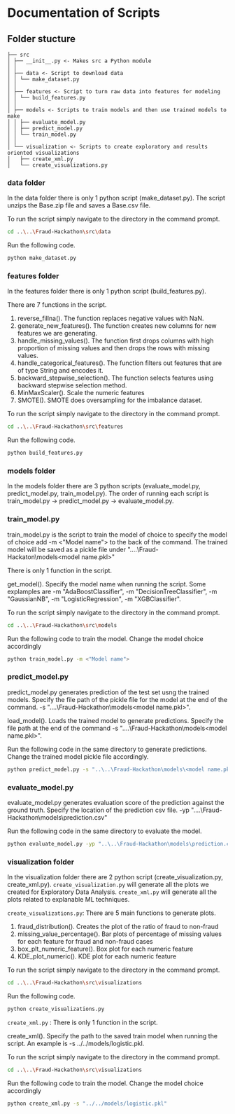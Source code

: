 # Documentation of Scripts 

## Folder stucture 

```
├── src 
│ ├── __init__.py <- Makes src a Python module
│ │
│ ├── data <- Script to download data
│ │ └── make_dataset.py
│ │
│ ├── features <- Script to turn raw data into features for modeling
│ │ └── build_features.py
│ │
│ ├── models <- Scripts to train models and then use trained models to make
│ │ ├── evaluate_model.py
│ │ ├── predict_model.py
│ │ └── train_model.py
│ │
│ └── visualization <- Scripts to create exploratory and results oriented visualizations
│   ├── create_xml.py
│   └── create_visualizations.py
```
### data folder 
In the data folder there is only 1 python script (make_dataset.py). The script unzips the Base.zip file and saves a Base.csv file. 

To run the script simply navigate to the directory in the command prompt. 
```bash
cd ..\..\Fraud-Hackathon\src\data
```

Run the following code.
```bash
python make_dataset.py
```

### features folder 
In the features folder there is only 1 python script (build_features.py). 

There are 7 functions in the script.

1) reverse_fillna(). The function replaces negative values with NaN. 
2) generate_new_features(). The function creates new columns for new features we are generating.
3) handle_missing_values(). The function first drops columns with high proportion of missing values and then drops the rows with missing values. 
4) handle_categorical_features(). The function filters out features that are of type String and encodes it. 
5) backward_stepwise_selection(). The function selects features using backward stepwise selection method.
6) MinMaxScaler(). Scale the numeric features 
7) SMOTE(). SMOTE does oversampling for the imbalance dataset.


To run the script simply navigate to the directory in the command prompt.
```bash
cd ..\..\Fraud-Hackathon\src\features
```

Run the following code.
```bash
python build_features.py
```

### models folder
In the models folder there are 3 python scripts (evaluate_model.py, predict_model.py, train_model.py). The order of running each script is train_model.py -> predict_model.py -> evaluate_model.py. 

### train_model.py
train_model.py is the script to train the model of choice to specify the model of choice add -m <"Model name"> to the back of the command. The trained model will be saved as a pickle file under "..\..\Fraud-Hackaton\models\<model name.pkl>"

There is only 1 function in the script.

get_model(). Specify the model name when running the script. Some explamples are -m "AdaBoostClassifier", -m "DecisionTreeClassifier", -m "GaussianNB", -m "LogisticRegression", -m "XGBClassifier".

To run the script simply navigate to the directory in the command prompt.
```bash
cd ..\..\Fraud-Hackathon\src\models
```

Run the following code to train the model. Change the model choice accordingly  
```bash
python train_model.py -m <"Model name">
```
### predict_model.py
predict_model.py generates prediction of the test set usng the trained models. Specify the file path of the pickle file for the model at the end of the command. -s "..\..\Fraud-Hackathon\models\<model name.pkl>". 

load_model(). Loads the trained model to generate predictions. Specify the file path at the end of the command -s "..\..\Fraud-Hackathon\models\<model name.pkl>".  

Run the following code in the same directory to generate predictions. Change the trained model pickle file accordingly. 
```bash
python predict_model.py -s "..\..\Fraud-Hackathon\models\<model name.pkl>"
```
### evaluate_model.py
evaluate_model.py generates evaluation score of the prediction against the ground truth. Specify the location of the prediction csv file. -yp "..\..\Fraud-Hackathon\models\prediction.csv"

Run the following code in the same directory to evaluate the model.  
```bash
python evaluate_model.py -yp "..\..\Fraud-Hackathon\models\prediction.csv"
```

### visualization folder
In the visualization folder there are 2 python script (create_visualization.py, create_xml.py). `create_visualization.py` will generate all the plots we created for Exploratory Data Analysis. `create_xml.py` will generate all the plots related to explanable ML techniques.

`create_visualizations.py`:
There are 5 main functions to generate plots.

1) fraud_distribution(). Creates the plot of the ratio of fraud to non-fraud 
2) missing_value_percentage(). Bar plots of percentage of missing values for each feature for fraud and non-fraud cases
3) box_plt_numeric_feature(). Box plot for each numeric feature
4) KDE_plot_numeric(). KDE plot for each numeric feature

To run the script simply navigate to the directory in the command prompt.
```bash
cd ..\..\Fraud-Hackathon\src\visualizations
```

Run the following code.
```bash
python create_visualizations.py
```

`create_xml.py` :
There is only 1 function in the script.

create_xml(). Specify the path to the saved train model when running the script. An example is -s ../../models/logistic.pkl.

To run the script simply navigate to the directory in the command prompt.
```bash
cd ..\..\Fraud-Hackathon\src\visualizations
```

Run the following code to train the model. Change the model choice accordingly  
```bash
python create_xml.py -s "../../models/logistic.pkl"
```